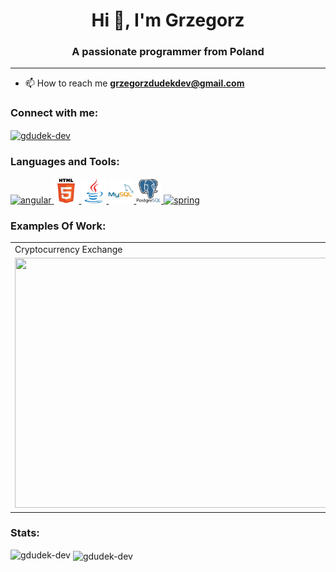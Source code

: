 <h1 align="center">Hi 👋, I'm Grzegorz</h1>
<h3 align="center">A passionate programmer from Poland</h3>
<hr>

- 📫 How to reach me **grzegorzdudekdev@gmail.com**

<h3 align="left">Connect with me:</h3>
<p align="left">
<a href="https://linkedin.com/in/gdudek-dev" target="blank"><img align="center" src="https://raw.githubusercontent.com/rahuldkjain/github-profile-readme-generator/master/src/images/icons/Social/linked-in-alt.svg" alt="gdudek-dev" height="30" width="40" /></a>
</p>

<h3 align="left">Languages and Tools:</h3>
<p align="left"> <a href="https://angular.io" target="_blank" rel="noreferrer"> <img src="https://angular.io/assets/images/logos/angular/angular.svg" alt="angular" width="40" height="40"/> </a> <a href="https://www.w3schools.com/cs/" target="_blank" rel="noreferrer"> </a> <a href="https://www.w3.org/html/" target="_blank" rel="noreferrer"> <img src="https://raw.githubusercontent.com/devicons/devicon/master/icons/html5/html5-original-wordmark.svg" alt="html5" width="40" height="40"/> </a> <a href="https://www.java.com" target="_blank" rel="noreferrer"> <img src="https://raw.githubusercontent.com/devicons/devicon/master/icons/java/java-original.svg" alt="java" width="40" height="40"/> </a> <a href="https://www.mysql.com/" target="_blank" rel="noreferrer"> <img src="https://raw.githubusercontent.com/devicons/devicon/master/icons/mysql/mysql-original-wordmark.svg" alt="mysql" width="40" height="40"/> </a> <a href="https://www.postgresql.org" target="_blank" rel="noreferrer"> <img src="https://raw.githubusercontent.com/devicons/devicon/master/icons/postgresql/postgresql-original-wordmark.svg" alt="postgresql" width="40" height="40"/> </a> <a href="https://spring.io/" target="_blank" rel="noreferrer"> <img src="https://www.vectorlogo.zone/logos/springio/springio-icon.svg" alt="spring" width="40" height="40"/> </a> </p>

<h3>Examples Of Work:</h3>


<table>
  <tr>
    <td>Cryptocurrency Exchange</td>
     <td>Multithreading Example</td>
  </tr>
  <tr>
    <td>  <img  src="https://github.com/Gdudek-git/CryptocurrencyExchange/blob/master/src/main/gif/CryptocurrencyExchange.gif" width="500" height="400"/></td>
    <td> <img src="https://github.com/Gdudek-git/multithreading-example/blob/master/src/main/video/MultithreadingExample%20.gif" width="500" height="400"/></td>
  </tr>
 </table>


<h3>Stats:</h3>
<p><img align="left" src="https://github-readme-stats.vercel.app/api/top-langs?username=gdudek-dev&show_icons=true&locale=en&layout=compact" alt="gdudek-dev" /></p>

<p>&nbsp;<img align="center" src="https://github-readme-stats.vercel.app/api?username=gdudek-dev&show_icons=true&locale=en" alt="gdudek-dev" /></p>
